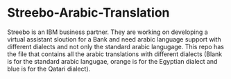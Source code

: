 # Streebo-Arabic-Translation
Streebo is an IBM business partner. They are working on developing a virtual assistant sloution for a Bank and need arabic language support with different dialects and not only the standard arabic langugage.
This repo has the file that contains all the arabic translations with different dialects (Blank is for the standard arabic langugae, orange is for the Egyptian dialect and blue is for the Qatari dialect).
